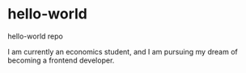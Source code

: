 # hello-world
hello-world repo

I am currently an economics student, and I am pursuing my dream of becoming a frontend developer.
